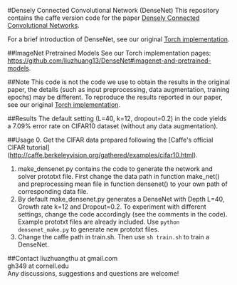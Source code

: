 #Densely Connected Convolutional Network (DenseNet)
This repository contains the caffe version code for the paper [Densely Connected Convolutional Networks](http://arxiv.org/abs/1608.06993). 

For a brief introduction of DenseNet, see our original [Torch implementation](https://github.com/liuzhuang13/DenseNet).

##ImageNet Pretrained Models
See our Torch implementation pages: https://github.com/liuzhuang13/DenseNet#imagenet-and-pretrained-models.



##Note
This code is not the code we use to obtain the results in the original paper, the details (such as input preprocessing, data augmentation, training epochs) may be different. To reproduce the results reported in our paper, see our original [Torch implementation](https://github.com/liuzhuang13/DenseNet#introduction).

##Results
The default setting (L=40, k=12, dropout=0.2) in the code yields a 7.09% error rate on CIFAR10 dataset (without any data augmentation).


##Usage 
0. Get the CIFAR data prepared following the [Caffe's official CIFAR tutorial] (http://caffe.berkeleyvision.org/gathered/examples/cifar10.html).
1. make\_densenet.py contains the code to generate the network and solver prototxt file. First change the data path in function make\_net() and preprocessing mean file in function densenet() to your own path of corresponding data file.
2. By default make\_densenet.py generates a DenseNet with Depth L=40, Growth rate k=12 and Dropout=0.2. To experiment with different settings, change the code accordingly (see the comments in the code). Example prototxt files are already included. Use ```python densenet_make.py``` to generate new prototxt files.
3. Change the caffe path in train.sh. Then use ```sh train.sh``` to train a DenseNet.

##Contact
liuzhuangthu at gmail.com  
gh349 at cornell.edu   
Any discussions, suggestions and questions are welcome!



